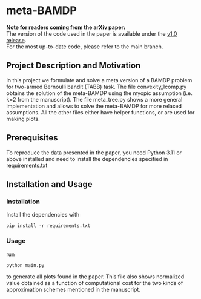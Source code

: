 # meta-BAMDP
**Note for readers coming from the arXiv paper:**  
The version of the code used in the paper is available under the [v1.0 release](https://github.com/Dies-Das/meta-BAMPD-data/releases/tag/v1.0).  
For the most up-to-date code, please refer to the main branch.
## Project Description and Motivation

In this project we formulate and solve a meta version of a BAMDP problem for two-armed Bernoulli bandit (TABB) task. The file convexity_1comp.py obtains the solution of the meta-BAMDP using the myopic assumption (i.e. k=2 from the manuscript). The file meta_tree.py shows a more general implementation and allows to solve the meta-BAMDP for more relaxed assumptions. All the other files either have helper functions, or are used for making plots. 


## Prerequisites

To reproduce the data presented in the paper, you need Python 3.11 or above installed and need to install the dependencies specified in requirements.txt

## Installation and Usage

### Installation
Install the dependencies with
```
pip install -r requirements.txt
```

### Usage

run 
```
python main.py
```
to generate all plots found in the paper. This file also shows normalized value obtained as a function of computational cost for the two kinds of approximation schemes mentioned in the manuscript.
